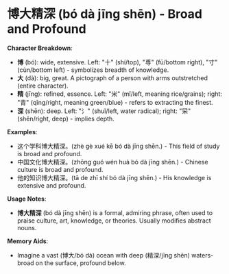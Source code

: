 # **博大精深 (bó dà jīng shēn) - Broad and Profound**

**Character Breakdown**:  
- **博** (bó): wide, extensive. Left: "十" (shí/top), "尃" (fū/bottom right), "寸" (cùn/bottom left) - symbolizes breadth of knowledge.  
- **大** (dà): big, great. A pictograph of a person with arms outstretched (entire character).  
- **精** (jīng): refined, essence. Left: "米" (mǐ/left, meaning rice/grains); right: "青" (qīng/right, meaning green/blue) - refers to extracting the finest.  
- **深** (shēn): deep. Left: "氵" (shuǐ/left, water radical); right: "罙" (shēn/right, deep) - implies depth.

**Examples**:  
- 这个学科博大精深。(zhè gè xué kē bó dà jīng shēn.) - This field of study is broad and profound.  
- 中国文化博大精深。(zhōng guó wén huà bó dà jīng shēn.) - Chinese culture is broad and profound.  
- 他的知识博大精深。(tā de zhī shí bó dà jīng shēn.) - His knowledge is extensive and profound.

**Usage Notes**:  
- **博大精深** (bó dà jīng shēn) is a formal, admiring phrase, often used to praise culture, art, knowledge, or theories. Usually modifies abstract nouns.

**Memory Aids**:  
- Imagine a vast (博大/bó dà) ocean with deep (精深/jīng shēn) waters-broad on the surface, profound below.